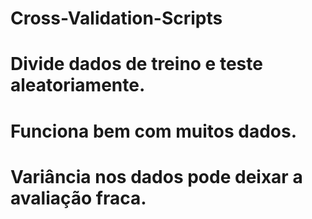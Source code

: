 # Cross-Validation-Scripts

# Divide dados de treino e teste aleatoriamente.
# Funciona bem com muitos dados.
# Variância nos dados pode deixar a avaliação fraca.
